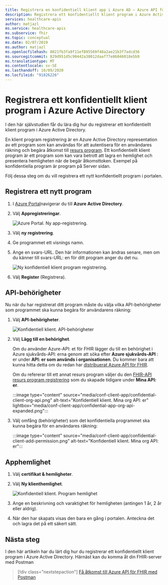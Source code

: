 ```yaml
---
title: Registrera en konfidentiell klient app i Azure AD – Azure API för FHIR
description: Registrera ett konfidentiellt klient program i Azure Active Directory som autentiseras för en användares räkning och begär åtkomst till resurs program.
services: healthcare-apis
author: matjazl
ms.service: healthcare-apis
ms.subservice: fhir
ms.topic: conceptual
ms.date: 02/07/2019
ms.author: matjazl
ms.openlocfilehash: 8021fb3fa9f11ef895569f48a2ae21b3f7adcd36
ms.sourcegitcommit: 829d951d5c90442a38012daaf77e86046018e5b9
ms.translationtype: MT
ms.contentlocale: sv-SE
ms.lasthandoff: 10/09/2020
ms.locfileid: "91826226"
---
```

# <a name="register-a-confidential-client-application-in-azure-active-directory"></a>Registrera ett konfidentiellt klient program i Azure Active Directory

I den här självstudien får du lära dig hur du registrerar ett konfidentiellt klient program i Azure Active Directory. 

En klient program registrering är en Azure Active Directory representation av ett program som kan användas för att autentisera för en användares räkning och begära åtkomst till [resurs program](register-resource-azure-ad-client-app.md). Ett konfidentiellt klient program är ett program som kan vara betrott att lagra en hemlighet och presentera hemligheten när de begär åtkomsttoken. Exempel på konfidentiella program är program på Server sidan.

Följ dessa steg om du vill registrera ett nytt konfidentiellt program i portalen.

## <a name="register-a-new-application"></a>Registrera ett nytt program

1. I [Azure Portal](https://portal.azure.com)navigerar du till **Azure Active Directory**.

1. Välj **Appregistreringar**.

    ![Azure Portal. Ny app-registrering.](media/how-to-aad/portal-aad-new-app-registration.png)

1. Välj **ny registrering**.

1. Ge programmet ett visnings namn.

1. Ange en svars-URL. Den här informationen kan ändras senare, men om du känner till svars-URL: en för ditt program anger du det nu.

    ![Ny konfidentiell klient program registrering.](media/how-to-aad/portal-aad-register-new-app-registration-CONF-CLIENT.png)
1. Välj **Register** (Registrera).

## <a name="api-permissions"></a>API-behörigheter

Nu när du har registrerat ditt program måste du välja vilka API-behörigheter som programmet ska kunna begära för användarens räkning:

1. Välj **API-behörigheter**.

    ![Konfidentiell klient. API-behörigheter](media/how-to-aad/portal-aad-register-new-app-registration-CONF-CLIENT-API-Permissions.png)

1. Välj **Lägg till en behörighet**.

    Om du använder Azure-API: et för FHIR lägger du till en behörighet i Azure sjukvårds-API: erna genom att söka efter **Azure sjukvårds-API** : er under **API: er som används i organisationen**. Du kommer bara att kunna hitta detta om du redan har [distribuerat Azure API för FHIR](fhir-paas-powershell-quickstart.md).

    Om du refererar till ett annat resurs program väljer du den [FHIR-API resurs program registrering](register-resource-azure-ad-client-app.md) som du skapade tidigare under **Mina API: er**.


    :::image type="content" source="media/conf-client-app/confidential-client-org-api.png" alt-text="Konfidentiell klient. Mina org API: er" lightbox="media/conf-client-app/confidential-app-org-api-expanded.png":::
    

3. Välj omfång (behörigheter) som det konfidentiella programmet ska kunna begära för en användares räkning:

    :::image type="content" source="media/conf-client-app/confidential-client-add-permission.png" alt-text="Konfidentiell klient. Mina org API: er":::

## <a name="application-secret"></a>Apphemlighet

1. Välj **certifikat & hemligheter**.
1. Välj **Ny klienthemlighet**. 

    ![Konfidentiell klient. Program hemlighet](media/how-to-aad/portal-aad-register-new-app-registration-CONF-CLIENT-SECRET.png)

2. Ange en beskrivning och varaktighet för hemligheten (antingen 1 år, 2 år eller aldrig).

3. När den har skapats visas den bara en gång i portalen. Anteckna det och lagra det på ett säkert sätt.

## <a name="next-steps"></a>Nästa steg

I den här artikeln har du lärt dig hur du registrerar ett konfidentiellt klient program i Azure Active Directory. Härnäst kan du komma åt din FHIR-server med Postman
 
>[!div class="nextstepaction"]
>[Få åtkomst till Azure API för FHIR med Postman](access-fhir-postman-tutorial.md)
